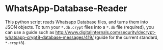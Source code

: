 # WhatsApp-Database-Reader
This python script reads Whatsapp Database files, and turns them into JSON objects.
To turn your `*.db.crypt` files into a `*.db` file (required), you can use a guide such as http://www.digitalinternals.com/security/decrypt-whatsapp-crypt8-database-messages/419/ (guide for the current standard, `*.crypt8`).
